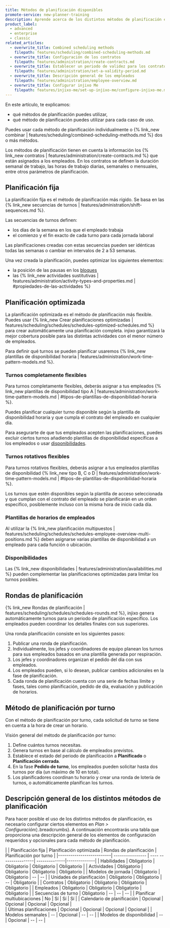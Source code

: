 ```yaml
---
title: Métodos de planificación disponibles
promote-service: new-planner-training
description: Aprende acerca de los distintos métodos de planificación en injixo.
product_label:
  - advanced
  - enterprise
  - classic
related_articles:
  - overwrite_title: Combined scheduling methods
    filepath: features/scheduling/combined-scheduling-methods.md
  - overwrite_title: Configuración de los contratos
    filepath: features/administration/create-contracts.md
  - overwrite_title: Establecer un periodo de validez para los contratos
    filepath: features/administration/set-a-validity-period.md
  - overwrite_title: Descripción general de los empleados
    filepath: features/administration/employee-overview.md
  - overwrite_title: Configurar injixo Me
    filepath: features/injixo-me/set-up-injixo-me/configure-injixo-me.md
---
```


En este artículo, te explicamos:

- qué métodos de planificación puedes utilizar,
- qué método de planificación puedes utilizar para cada caso de uso.

Puedes usar cada método de planificación individualmente o {% link_new combinar | features/scheduling/combined-scheduling-methods.md %} dos o más métodos.

Los métodos de planificación tienen en cuenta la información los {% link_new contratos | features/administration/create-contracts.md %} que están asignados a los empleados. En los contratos se definen la duración semanal de trabajo, las horas de trabajo diarias, semanales o mensuales, entre otros parámetros de planificación.

## Planificación fija

La planificación fija es el método de planificación más rígido. Se basa en las {% link_new secuencias de turnos | features/administration/shift-sequences.md %}.

Las secuencias de turnos definen:

- los días de la semana en los que el empleado trabaja
- el comienzo y el fin exacto de cada turno para cada jornada laboral

Las planificaciones creadas con estas secuencias pueden ser idénticas todas las semanas o cambiar en intervalos de 2 a 53 semanas.

Una vez creada la planificación, puedes optimizar los siguientes elementos:

- la posición de las pausas en los [bloques](fixed-elements-vs-corridors)
- las {% link_new actividades sustitutivas | features/administration/activity-types-and-properties.md | #propiedades-de-las-actividades %}

## Planificación optimizada

La planificación optimizada es el método de planificación más flexible. Puedes usar {% link_new Crear planificaciones optimizadas | features/scheduling/schedules/schedules-optimized-schedules.md %} para crear automáticamente una planificación completa. injixo garantizará la mejor cobertura posible para las distintas actividades con el menor número de empleados.

Para definir qué turnos se pueden planificar usaremos {% link_new plantillas de disponibilidad horaria | features/administration/work-time-pattern-models.md %}.

### Turnos completamente flexibles

Para turnos completamente flexibles, deberás asignar a tus empleados {% link_new plantillas de disponibilidad tipo A | features/administration/work-time-pattern-models.md | #tipos-de-plantillas-de-disponibilidad-horaria %}.

Puedes planificar cualquier turno disponible según la plantilla de disponibilidad horaria y que cumpla el contrato del empleado en cualquier día.

Para asegurarte de que tus empleados acepten las planificaciones, puedes excluir ciertos turnos añadiendo plantillas de disponibilidad específicas a los empleados o usar [disponibilidades](#Disponibilidades).

### Turnos rotativos flexibles

Para turnos rotativos flexibles, deberás asignar a tus empleados plantillas de disponibilidad {% link_new tipo B, C o D | features/administration/work-time-pattern-models.md | #tipos-de-plantillas-de-disponibilidad-horaria %}.

Los turnos que estén disponibles según la plantilla de acceso seleccionada y que cumplan con el contrato del empleado se planificarán en un orden específico, posiblemente incluso con la misma hora de inicio cada día.

### Plantillas de horarios de empleados

Al utilizar la {\% link_new planificación multipuestos | features/scheduling/schedules/schedules-employee-overview-multi-positions.md %} deben asignarse varias plantillas de disponibilidad a un empleado para cada función o ubicación.

### Disponibilidades

Las {% link_new disponibilidades | features/administration/availabilities.md %} pueden complementar las planificaciones optimizadas para limitar los turnos posibles.

## Rondas de planificación

{% link_new Rondas de planificación | features/scheduling/schedules/schedules-rounds.md %}, injixo genera automáticamente turnos para un periodo de planificación específico. Los empleados pueden coordinar los detalles finales con sus superiores.

Una ronda planificación consiste en los siguientes pasos:

1. Publicar una ronda de planificación.
2. Individualmente, los jefes y coordinadores de equipo planean los turnos para sus empleados basados en una plantilla generada por respiración.
3. Los jefes y coordinadores organizan el pedido del día con sus empleados.
4. Los empleados pueden, si lo desean, publicar cambios adicionales en la fase de planificación.
5. Cada ronda de planificación cuenta con una serie de fechas límite y fases, tales como planificación, pedido de día, evaluación y publicación de horarios.

## Método de planificación por turno

Con el método de planificación por turno, cada solicitud de turno se tiene en cuenta a la hora de crear un horario.

Visión general del método de planificación por turno:

1. Define cuántos turnos necesitas.
2. Genera turnos en base al cálculo de empleados previstos.
3. Establece el estado del periodo de planificación a **Planificado** o **Planificación cerrada**.
4. En la fase **Pedido de turno**, los empleados pueden solicitar hasta dos turnos por día (un máximo de 10 en total).
5. Los planificadores coordinan tu horario y crear una ronda de lotería de turnos, o automáticamente planifican los turnos.

## Descripción general de los distintos métodos de planificación

Para hacer posible el uso de los distintos métodos de planificación, es necesario configurar ciertos elementos en _Plan > Configuración_{:.breadcrumbs}. A continuación encontrarás una tabla que proporciona una descripción general de los elementos de configuración requeridos y opcionales para cada método de planificación.

|                          | Planificación fija  | Planificación optimizada | Rondas de planificación | Planificación por turno |
|--------------------------| ----------------  | ---- ----------------| --------------|--------------|
| Habilidades                   | Obligatorio          | Obligatorio             | Obligatorio      | Obligatorio      |
| Actividades               | Obligatorio          | Obligatorio             | Obligatorio      | Obligatorio      |
| Modelos de jornada           | Obligatorio          | Obligatorio             | --      | --      |
| Unidades de planificación           | Obligatorio          | Obligatorio             | --      | Obligatorio      |
| Contratos                | Obligatorio          | Obligatorio             | Obligatorio      | Obligatorio      |
| Empleados                | Obligatorio          | Obligatorio             | Obligatorio      | Obligatorio      |
| Secuencias de turno          | Obligatorio          | --                   | --      | --      |
| Planificar multiubicaciones  | No                | Sí             | Sí      | Sí      |
| Calendario de planificación        | Opcional          | Opcional             | Opcional      | Opcional      |  
| Últimas planificaciones               | Opcional          | Opcional             | Opcional      | Opcional      |
| Modelos semanales       | --                | Opcional             | --            | --            |
| Modelos de disponibilidad       | --                | Opcional             | --            | --            |
